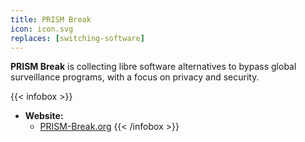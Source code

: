 ```yaml
---
title: PRISM Break
icon: icon.svg
replaces: [switching-software]
---
```


**PRISM Break** is collecting libre software alternatives to bypass global surveillance programs, with a focus on privacy and security.

{{< infobox >}}
- **Website:** 
    - [PRISM-Break.org](https://prism-break.org/en/)
{{< /infobox >}}
